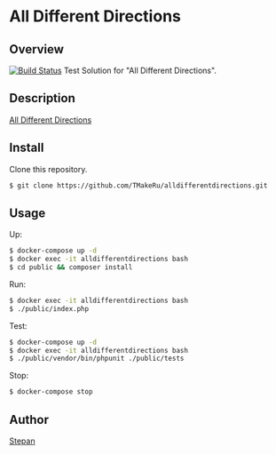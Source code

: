 All Different Directions
====

## Overview

[![Build Status](https://travis-ci.org/TMakeRu/alldifferentdirections.svg?branch=master)](https://travis-ci.org/TMakeRu/alldifferentdirections)
Test Solution for "All Different Directions".

## Description

[All Different Directions](https://open.kattis.com/problems/alldifferentdirections)

## Install

Clone this repository.

```bash
$ git clone https://github.com/TMakeRu/alldifferentdirections.git
```

## Usage

Up:

```bash
$ docker-compose up -d
$ docker exec -it alldifferentdirections bash
$ cd public && composer install
```
Run:

```bash
$ docker exec -it alldifferentdirections bash
$ ./public/index.php
```

Test:
```bash
$ docker-compose up -d
$ docker exec -it alldifferentdirections bash
$ ./public/vendor/bin/phpunit ./public/tests
```

Stop:

```bash
$ docker-compose stop
```

## Author

[Stepan](http://tmake.ru/)

